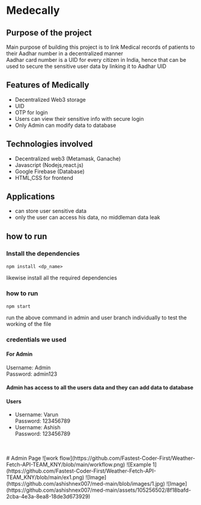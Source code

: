 # Medecally
## Purpose of the project
Main purpose of building this project is to link Medical records of patients to their Aadhar number in a decentralized manner <br>
Aadhar card number is a UID for every citizen in India, hence that can be used to secure the sensitive user data by linking it to Aadhar UID
## Features of Medically
- Decentralized Web3 storage
- UID
- OTP for login
- Users can view their sensitive info with secure login
- Only Admin can modify data to database
## Technologies involved
- Decentralized web3 (Metamask, Ganache)
- Javascript (Nodejs,react.js)
- Google Firebase (Database)
- HTML,CSS for frontend
## Applications
- can store user sensitive data
- only the user can access his data, no middleman data leak
## how to run
### Install the dependencies
```
npm install <dp_name>
```
likewise install all the required dependencies
### how to run
```
npm start
```
run the above command in admin and user branch individually to test the working of the file
### credentials we used
#### For Admin
Username: Admin <br>
Password: admin123
#### Admin has access to all the users data and they can add data to database
#### Users
- Username: Varun <br>
Password: 123456789
- Username: Ashish <br>
Password: 123456789
<br>
<br>
# Admin Page
![work flow](https://github.com/Fastest-Coder-First/Weather-Fetch-API-TEAM_KNY/blob/main/workflow.png)
![Example 1](https://github.com/Fastest-Coder-First/Weather-Fetch-API-TEAM_KNY/blob/main/ex1.png)
![Image](https://github.com/ashishnex007/med-main/blob/images/1.jpg)
![Image](https://github.com/ashishnex007/med-main/assets/105256502/8f18bafd-2cba-4e3a-8ea8-18de3d673929)
